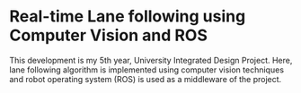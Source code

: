 # Real-time Lane following using Computer Vision and ROS

This development is my 5th year, University Integrated Design Project. Here, lane following algorithm is implemented using computer vision techniques and robot operating system (ROS) is used as a middleware of the project.
